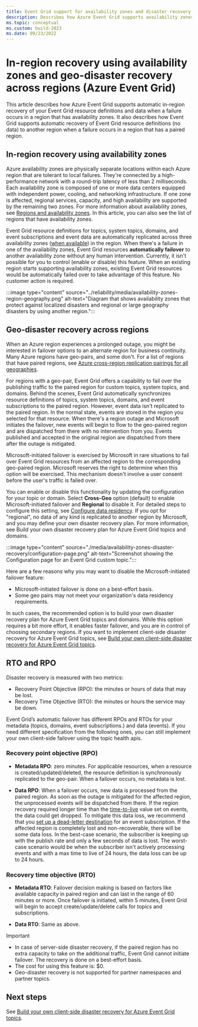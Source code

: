 ```yaml
---
title: Event Grid support for availability zones and disaster recovery 
description: Describes how Azure Event Grid supports availability zones and disaster recovery.
ms.topic: conceptual
ms.custom: build-2023
ms.date: 09/23/2022
---
```


# In-region recovery using availability zones and geo-disaster recovery across regions (Azure Event Grid)

This article describes how Azure Event Grid supports automatic in-region recovery of your Event Grid resource definitions and data when a failure occurs in a region that has availability zones. It also describes how Event Grid supports automatic recovery of Event Grid resource definitions (no data) to another region when a failure occurs in a region that has a paired region.

## In-region recovery using availability zones

Azure availability zones are physically separate locations within each Azure region that are tolerant to local failures. They're connected by a high-performance network with a round-trip latency of less than 2 milliseconds. Each availability zone is composed of one or more data centers equipped with independent power, cooling, and networking infrastructure. If one zone is affected, regional services, capacity, and high availability are supported by the remaining two zones. For more information about availability zones, see [Regions and availability zones](../availability-zones/az-overview.md). In this article, you can also see the list of regions that have availability zones.

Event Grid resource definitions for topics, system topics, domains, and event subscriptions and event data are automatically replicated across three availability zones ([when available](../availability-zones/az-overview.md#azure-regions-with-availability-zones)) in the region. When there's a failure in one of the availability zones, Event Grid resources **automatically failover** to another availability zone without any human intervention. Currently, it isn't possible for you to control (enable or disable) this feature. When an existing region starts supporting availability zones, existing Event Grid resources would be automatically failed over to take advantage of this feature. No customer action is required. 

:::image type="content" source="../reliability/media/availability-zones-region-geography.png" alt-text="Diagram that shows availability zones that protect against localized disasters and regional or large geography disasters by using another region.":::

## Geo-disaster recovery across regions

When an Azure region experiences a prolonged outage, you might be interested in failover options to an alternate region for business continuity. Many Azure regions have geo-pairs, and some don't. For a list of regions that have paired regions, see [Azure cross-region replication pairings for all geographies](../availability-zones/cross-region-replication-azure.md#azure-paired-regions). 

For regions with a geo-pair, Event Grid offers a capability to fail over the publishing traffic to the paired region for custom topics, system topics, and domains. Behind the scenes, Event Grid automatically synchronizes resource definitions of topics, system topics, domains, and event subscriptions to the paired region. However, event data isn't replicated to the paired region. In the normal state, events are stored in the region you selected for that resource. When there's a region outage and Microsoft initiates the failover, new events will begin to flow to the geo-paired region and are dispatched from there with no intervention from you. Events published and accepted in the original region are dispatched from there after the outage is mitigated. 

Microsoft-initiated failover is exercised by Microsoft in rare situations to fail over Event Grid resources from an affected region to the corresponding geo-paired region. Microsoft reserves the right to determine when this option will be exercised. This mechanism doesn't involve a user consent before the user's traffic is failed over.

You can enable or disable this functionality by updating the configuration for your topic or domain. Select **Cross-Geo** option (default) to enable Microsoft-initiated failover and **Regional** to disable it. For detailed steps to configure this setting, see [Configure data residency](configure-custom-topic.md#configure-data-residency). If you opt for "regional", no data of any kind is replicated to another region by Microsoft, and you may define your own disaster recovery plan. For more information, see Build your own disaster recovery plan for Azure Event Grid topics and domains. 

:::image type="content" source="./media/availability-zones-disaster-recovery/configuration-page.png" alt-text="Screenshot showing the Configuration page for an Event Grid custom topic.":::

Here are a few reasons why you may want to disable the Microsoft-initiated failover feature: 

- Microsoft-initiated failover is done on a best-effort basis. 
- Some geo pairs may not meet your organization's data residency requirements. 

In such cases, the recommended option is to build your own disaster recovery plan for Azure Event Grid topics and domains. While this option requires a bit more effort, it enables faster failover, and you are in control of choosing secondary regions. If you want to implement client-side disaster recovery for Azure Event Grid topics, see [Build your own client-side disaster recovery for Azure Event Grid topics](custom-disaster-recovery-client-side.md). 

## RTO and RPO

Disaster recovery is measured with two metrics:

- Recovery Point Objective (RPO): the minutes or hours of data that may be lost.
- Recovery Time Objective (RTO): the minutes or hours the service may be down.

Event Grid’s automatic failover has different RPOs and RTOs for your metadata (topics, domains, event subscriptions.) and data (events). If you need different specification from the following ones, you can still implement your own client-side failover using the topic health apis.

### Recovery point objective (RPO)

- **Metadata RPO**: zero minutes. For applicable resources, when a resource is created/updated/deleted, the resource definition is synchronously replicated to the geo-pair. When a failover occurs, no metadata is lost.

- **Data RPO**: When a failover occurs, new data is processed from the paired region. As soon as the outage is mitigated for the affected region, the unprocessed events will be dispatched from there. If the region recovery required longer time than the [time-to-live](delivery-and-retry.md#dead-letter-events) value set on events, the data could get dropped. To mitigate this data loss, we recommend that you [set up a dead-letter destination](manage-event-delivery.md) for an event subscription. If the affected region is completely lost and non-recoverable, there will be some data loss. In the best-case scenario, the subscriber is keeping up with the publish rate and only a few seconds of data is lost. The worst-case scenario would be when the subscriber isn't actively processing events and with a max time to live of 24 hours, the data loss can be up to 24 hours.

### Recovery time objective (RTO)

- **Metadata RTO**: Failover decision making is based on factors like available capacity in paired region and can last in the range of 60 minutes or more. Once failover is initiated, within 5 minutes, Event Grid will begin to accept create/update/delete calls for topics and subscriptions.

- **Data RTO**: Same as above.

> [!IMPORTANT]
> - In case of server-side disaster recovery, if the paired region has no extra capacity to take on the additional traffic, Event Grid cannot initiate failover. The recovery is done on a best-effort basis.
> - The cost for using this feature  is: $0.
> - Geo-disaster recovery is not supported for partner namespaces and partner topics. 

## Next steps

See [Build your own client-side disaster recovery for Azure Event Grid topics](custom-disaster-recovery-client-side.md).
